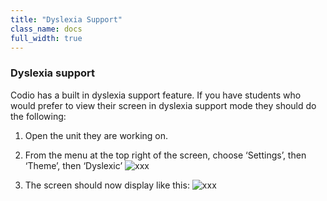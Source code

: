 ```yaml
---
title: "Dyslexia Support"
class_name: docs
full_width: true
---
```


### Dyslexia support

Codio has a built in dyslexia support feature. If you have students who would prefer to view their screen in dyslexia support mode they should do the following:

1. Open the unit they are working on.

1. From the menu at the top right of the screen, choose ‘Settings’, then ‘Theme’, then ‘Dyslexic’
![xxx](/img/docs/xxxx.png)

1. The screen should now display like this:
![xxx](/img/docs/xxxx.png)


